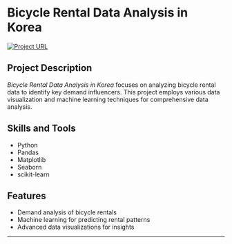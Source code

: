 # Bicycle Rental Data Analysis in Korea

[![Project URL](https://github.com/spqr-86/Data_Science_Projects/tree/main/bicycle_rental_DA)](https://github.com/spqr-86/Data_Science_Projects/tree/main/bicycle_rental_DA)

## Project Description
*Bicycle Rental Data Analysis in Korea* focuses on analyzing bicycle rental data to identify key demand influencers. This project employs various data visualization and machine learning techniques for comprehensive data analysis.

## Skills and Tools
- Python
- Pandas
- Matplotlib
- Seaborn
- scikit-learn

## Features
- Demand analysis of bicycle rentals
- Machine learning for predicting rental patterns
- Advanced data visualizations for insights

---


